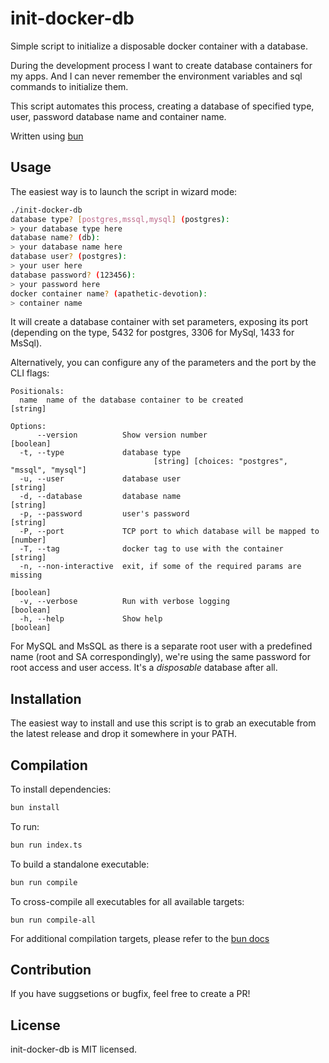 # init-docker-db

Simple script to initialize a disposable docker container with a database.

During the development process I want to create database containers for my apps.
And I can never remember the environment variables and sql commands to initialize them.

This script automates this process, creating a database of specified type, user, password
database name and container name.

Written using [bun](https://bun.sh/)

## Usage

The easiest way is to launch the script in wizard mode:

```bash
./init-docker-db
database type? [postgres,mssql,mysql] (postgres):
> your database type here
database name? (db):
> your database name here
database user? (postgres):
> your user here
database password? (123456):
> your password here
docker container name? (apathetic-devotion):
> container name
```

It will create a database container with set parameters, exposing its port (depending
on the type, 5432 for postgres, 3306 for MySql, 1433 for MsSql).

Alternatively, you can configure any of the parameters and the port by the CLI
flags:

```
Positionals:
  name  name of the database container to be created                    [string]

Options:
      --version          Show version number                           [boolean]
  -t, --type             database type
                                [string] [choices: "postgres", "mssql", "mysql"]
  -u, --user             database user                                  [string]
  -d, --database         database name                                  [string]
  -p, --password         user's password                                [string]
  -P, --port             TCP port to which database will be mapped to   [number]
  -T, --tag              docker tag to use with the container           [string]
  -n, --non-interactive  exit, if some of the required params are missing
                                                                       [boolean]
  -v, --verbose          Run with verbose logging                      [boolean]
  -h, --help             Show help                                     [boolean]
```

For MySQL and MsSQL as there is a separate root user with a predefined name
(root and SA correspondingly), we're using the same password for root access
and user access. It's a _disposable_ database after all.

## Installation

The easiest way to install and use this script is to grab an executable
from the latest release and drop it somewhere in your PATH.

## Compilation

To install dependencies:

```bash
bun install
```

To run:

```bash
bun run index.ts
```

To build a standalone executable:

```bash
bun run compile
```

To cross-compile all executables for all available targets:

```base
bun run compile-all
```

For additional compilation targets, please refer to the [bun docs](https://bun.sh/docs/bundler/executables#cross-compile-to-other-platforms)

## Contribution

If you have suggsetions or bugfix, feel free to create a PR!

## License

init-docker-db is MIT licensed.
